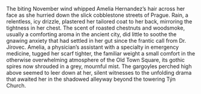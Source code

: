 The biting November wind whipped Amelia Hernandez’s hair across her face as she hurried down the slick cobblestone streets of Prague.  Rain, a relentless, icy drizzle, plastered her tailored coat to her back, mirroring the tightness in her chest.  The scent of roasted chestnuts and woodsmoke, usually a comforting aroma in the ancient city, did little to soothe the gnawing anxiety that had settled in her gut since the frantic call from Dr. Jírovec.  Amelia, a physician’s assistant with a specialty in emergency medicine, tugged her scarf tighter, the familiar weight a small comfort in the otherwise overwhelming atmosphere of the Old Town Square, its gothic spires now shrouded in a grey, mournful mist.  The gargoyles perched high above seemed to leer down at her, silent witnesses to the unfolding drama that awaited her in the shadowed alleyway beyond the towering Týn Church.
